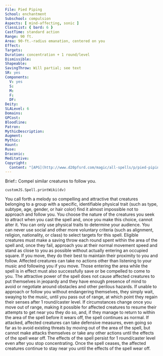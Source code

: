 ```yaml
---
File: Pied Piping
School: enchantment
Subschool: compulsion
Aspects: [ mind-affecting, sonic ]
ClassList: { bard: 6 }
CastTime: standard action
Range: 90 ft.
Area: 90-ft.-radius emanation, centered on you
Effect: 
Targets: 
Duration: concentration + 1 round/level
Dismissible: 
Shapeable: 
SavingThrow: Will partial; see text
SR: yes
Components:
  V: yes
  S: 
  M: 
  F: 
  DF: 
Deity: 
SLALevel: 6
Domains: 
GPCost: 
Bloodline: 
Patron: 
MythicDescription: 
Augment: 
Mythic: 
Haunt: 
Ruse: 
Draconic: 
Meditative: 
Copyright:
  Content: "[APG](http://www.d20pfsrd.com/magic/all-spells/p/pied-piping)"
---
```

Brief:: Compel similar creatures to follow you.

```dataviewjs
customJS.Spell.printWiki(dv)
```

You call forth a melody so compelling and attractive that creatures belonging to a group with a specific, identifiable physical trait (such as type, subtype, age, gender, or hair color) find it almost impossible not to approach and follow you. You choose the nature of the creatures you seek to attract when you cast the spell and, once you make this choice, cannot alter it. You can only use physical traits to determine your audience. You can never use social and other more voluntary criteria (such as alignment, religion, nationality, or class) to select targets for this spell.  Eligible creatures must make a saving throw each round spent within the area of the spell and, once they fail, approach you at their normal movement speed and stand as close to you as possible without actually entering an occupied square.  If you move, they do their best to maintain their proximity to you and follow. Affected creatures can take no actions other than listening to your music and following you if you move.  Those entering the area while the spell is in effect must also successfully save or be compelled to come to you.  The attractive power of the spell does not cause affected creatures to put themselves in jeopardy and they have enough presence of mind to avoid or negotiate around obstacles and other perilous hazards. If unable to approach or follow you without endangering themselves, they simply wait, swaying to the music, until you pass out of range, at which point they regain their senses after 1 round/caster level. If circumstances change once you move out of range, making it possible for affected creatures to resume their attempts to get near you they do so, and, if they manage to return to within the area of the spell before it wears off, the spell continues as normal.  If attacked, affected creatures can take defensive measures, even going so far as to avoid existing threats by moving out of the area of the spell, but cannot make attacks themselves or take any other actions until the effects of the spell wear off. The effects of the spell persist for 1 round/caster level even after you stop concentrating. Once the spell ceases, the affected creatures continue to stay near you until the effects of the spell wear off.
